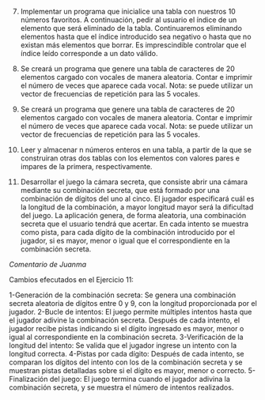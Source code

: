 7. Implementar un programa que inicialice una tabla con nuestros 10 números favoritos. A
continuación, pedir al usuario el índice de un elemento que será eliminado de la tabla.
Continuaremos eliminando elementos hasta que el índice introducido sea negativo o
hasta que no existan más elementos que borrar. Es imprescindible controlar que el
índice leído corresponde a un dato válido.

8. Se creará un programa que genere una tabla de caracteres de 20 elementos cargado con
vocales de manera aleatoria. Contar e imprimir el número de veces que aparece cada vocal.
Nota: se puede utilizar un vector de frecuencias de repetición para las 5 vocales.

9. Se creará un programa que genere una tabla de caracteres de 20 elementos cargado con
vocales de manera aleatoria. Contar e imprimir el número de veces que aparece cada vocal.
Nota: se puede utilizar un vector de frecuencias de repetición para las 5 vocales.

10. Leer y almacenar n números enteros en una tabla, a partir de la que se construiran otras
dos tablas con los elementos con valores pares e impares de la primera, respectivamente.

11. Desarrollar el juego la cámara secreta, que consiste abrir una cámara mediante su
combinación secreta, que está formado por una combinación de dígitos del uno al cinco.
El jugador especificará cuál es la longitud de la combinación, a mayor longitud mayor
será la dificultad del juego. La aplicación genera, de forma aleatoria, una combinación
secreta que el usuario tendrá que acertar. En cada intento se muestra como pista, para
cada dígito de la combinación introducido por el jugador, si es mayor, menor o igual
que el correspondiente en la combinación secreta.

*Comentario de Juanma*

Cambios efecutados en el Ejercicio 11:

1-Generación de la combinación secreta: Se genera una combinación secreta aleatoria de dígitos entre 0 y 9, con la longitud proporcionada por el jugador.
2-Bucle de intentos: El juego permite múltiples intentos hasta que el jugador adivine la combinación secreta. Después de cada intento, el jugador recibe pistas indicando si el dígito ingresado es mayor, menor o igual al correspondiente en la combinación secreta.
3-Verificación de la longitud del intento: Se valida que el jugador ingrese un intento con la longitud correcta.
4-Pistas por cada dígito: Después de cada intento, se comparan los dígitos del intento con los de la combinación secreta y se muestran pistas detalladas sobre si el dígito es mayor, menor o correcto.
5-Finalización del juego: El juego termina cuando el jugador adivina la combinación secreta, y se muestra el número de intentos realizados.
